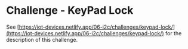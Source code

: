 # Challenge - KeyPad Lock

See [https://iot-devices.netlify.app/06-i2c/challenges/keypad-lock/](https://iot-devices.netlify.app/06-i2c/challenges/keypad-lock/) for the description of this challenge.

<!-- The rest of this README can be used by you. -->
